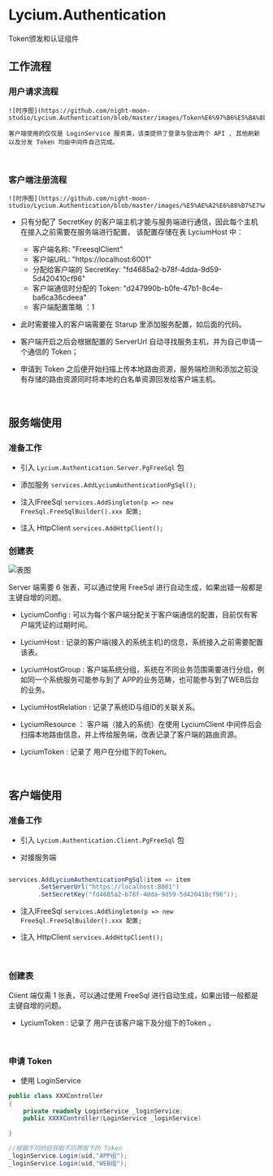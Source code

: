 # Lycium.Authentication
Token颁发和认证组件

## 工作流程

### 用户请求流程 

    ![时序图](https://github.com/night-moon-studio/Lycium.Authentication/blob/master/images/Token%E6%97%B6%E5%BA%8F%E5%9B%BE.png)
    
    客户端使用的仅仅是 LoginService 服务类，该类提供了登录与登出两个 API , 其他刷新以及分发 Token 均由中间件自己完成。
    
<br/>

### 客户端注册流程

    ![时序图](https://github.com/night-moon-studio/Lycium.Authentication/blob/master/images/%E5%AE%A2%E6%88%B7%E7%AB%AF%E6%97%B6%E5%BA%8F%E5%9B%BE.png)


  - 只有分配了 SecretKey 的客户端主机才能与服务端进行通信，因此每个主机在接入之前需要在服务端进行配置，
  该配置存储在表 LyciumHost 中： 
  
    - 客户端名称: "FreesqlClient"	
    - 客户端URL: "https://localhost:6001"	
    - 分配给客户端的 SecretKey: "fd4685a2-b78f-4dda-9d59-5d420410cf96"	
    - 客户端通信时分配的 Token: "d247990b-b0fe-47b1-8c4e-ba6ca36cdeea"
    - 客户端配置策略 ：1
  
  - 此时需要接入的客户端需要在 Starup 里添加服务配置，如后面的代码。  
  - 客户端开启之后会根据配置的 ServerUrl 自动寻找服务主机，并为自己申请一个通信的 Token； 
  - 申请到 Token 之后便开始扫描上传本地路由资源，服务端检测和添加之前没有存储的路由资源同时将本地的白名单资源回发给客户端主机。  
  
<br/>


## 服务端使用

### 准备工作

- 引入 `Lycium.Authentication.Server.PgFreeSql` 包

- 添加服务 `services.AddLyciumAuthenticationPgSql();`

- 注入IFreeSql `services.AddSingleton(p => new FreeSql.FreeSqlBuilder().xxx 配置;`

- 注入 HttpClient   `services.AddHttpClient();`



### 创建表

![表图](https://github.com/night-moon-studio/Lycium.Authentication/blob/master/images/ServerTables.png)  

Server 端需要 6 张表，可以通过使用 FreeSql 进行自动生成，如果出错一般都是主键自增的问题。

 - LyciumConfig : 可以为每个客户端分配关于客户端通信的配置，目前仅有客户端凭证的过期时间。

 - LyciumHost : 记录的客户端(接入的系统主机)的信息，系统接入之前需要配置该表。
 
 - LyciumHostGroup : 客户端系统分组，系统在不同业务范围需要进行分组，例如同一个系统服务可能参与到了 APP的业务范畴，也可能参与到了WEB后台的业务。
 
 - LyciumHostRelation : 记录了系统ID与组ID的关联关系。
 
 - LyciumResource ： 客户端（接入的系统）在使用 LyciumClient 中间件后会扫描本地路由信息，并上传给服务端，改表记录了客户端的路由资源。
 
 - LyciumToken : 记录了 用户在分组下的Token。
 
 <br/> 
 
 
 ## 客户端使用
 
 ### 准备工作
 

- 引入 `Lycium.Authentication.Client.PgFreeSql` 包

- 对接服务端

```C# 

services.AddLyciumAuthenticationPgSql(item => item
        .SetServerUrl("https://localhost:8001")
        .SetSecretKey("fd4685a2-b78f-4dda-9d59-5d420410cf96"));
```

- 注入IFreeSql `services.AddSingleton(p => new FreeSql.FreeSqlBuilder().xxx 配置;`

- 注入 HttpClient `services.AddHttpClient();`
 
<br/>

### 创建表

Ciient 端仅需 1 张表，可以通过使用 FreeSql 进行自动生成，如果出错一般都是主键自增的问题。
 
 - LyciumToken : 记录了 用户在该客户端下及分组下的Token 。
 
 <br/> 

 
 ### 申请 Token
 
  - 使用 LoginService 
  ```C#
  public class XXXController
  {
      private readonly LoginService _loginService;
      public XXXXController(LoginService _loginService)
      
  }
  
  //根据不同的组获取不同界限下的 Token
  _loginService.Login(uid,"APP组");
  _loginService.Login(uid,"WEB组");
  ```
